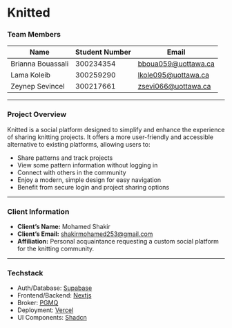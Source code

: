 # Knitted 

### Team Members  

| Name             | Student Number | Email                |
| ---------------- | --------------- | ------------------- |
| Brianna Bouassali| 300234354        | bboua059@uottawa.ca  |
| Lama Koleib      | 300259290        | lkole095@uottawa.ca  |
| Zeynep Sevincel    | 300217661        | zsevi066@uottawa.ca  |

---

### Project Overview  
Knitted is a social platform designed to simplify and enhance the experience of sharing knitting projects. It offers a more 
user-friendly and accessible alternative to existing platforms, allowing users to:
- Share patterns and track projects  
- View some pattern information without logging in  
- Connect with others in the community  
- Enjoy a modern, simple design for easy navigation  
- Benefit from secure login and project sharing options  

---

### Client Information  
- **Client’s Name:** Mohamed Shakir  
- **Client’s Email:** [shakirmohamed253@gmail.com](mailto:shakirmohamed253@gmail.com)  
- **Affiliation:** Personal acquaintance requesting a custom social platform for the knitting community. 

---

### Techstack
- Auth/Database: [Supabase](https://supabase.com/)
- Frontend/Backend: [Nextjs](https://nextjs.org/) 
- Broker: [PGMQ](https://tembo.io/pgmq/) 
- Deployment: [Vercel](https://vercel.com/)
- UI Components: [Shadcn](https://ui.shadcn.com/docs)
